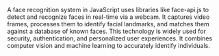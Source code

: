 A face recognition system in JavaScript uses libraries like face-api.js to detect and recognize faces in real-time via a webcam. It captures video frames, processes them to identify facial landmarks, and matches them against a database of known faces. This technology is widely used for security, authentication, and personalized user experiences. It combines computer vision and machine learning to accurately identify individuals.
